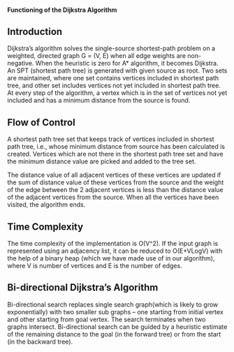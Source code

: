#### Functioning of the Dijkstra Algorithm ####

Introduction
-----------
Dijkstra’s algorithm solves the single-source shortest-path problem on a weighted, directed graph G = (V, E) when all edge weights are non-negative. When the heuristic is zero for A* algorithm, it becomes Dijkstra. An SPT (shortest path tree) is generated with given source as root. Two sets are maintained, where one set contains vertices included in shortest path tree, and other set includes vertices not yet included in shortest path tree. At every step of the algorithm, a vertex which is in the set of vertices not yet included and has a minimum distance from the source is found.

Flow of Control
---------------
A shortest path tree set that keeps track of vertices included in shortest path tree, i.e., whose minimum distance from source has been calculated is created. Vertices which are not there in the shortest path tree set and have the minimum distance value are picked and added to the tree set.

The distance value of all adjacent vertices of these vertices are updated if the sum of distance value of these vertices from the source and the weight of the edge between the 2 adjacent vertices is less than the distance value of the adjacent vertices from the source. When all the vertices have been visited, the algorithm ends.

Time Complexity
--------------
The time complexity of the implementation is O(V^2). If the input graph is represented using an adjacency list, it can be reduced to O(E+VLogV) with the help of a binary heap (which we have made use of in our algorithm), where V is number of vertices and E is the number of edges.

Bi-directional Dijkstra’s Algorithm
-----------------------------------
Bi-directional search replaces single search graph(which is likely to grow exponentially) with two smaller sub graphs – one starting from initial vertex and other starting from goal vertex. The search terminates when two graphs intersect. Bi-directional search can be guided by a heuristic estimate of the remaining distance to the goal (in the forward tree) or from the start (in the backward tree).
